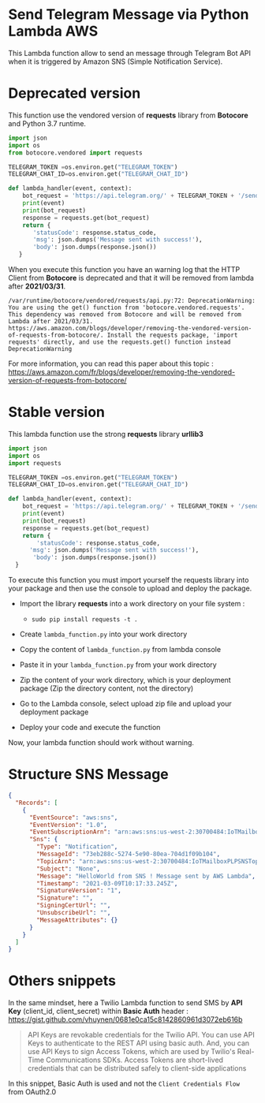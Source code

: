 # Send Telegram Message via Python Lambda AWS 

This Lambda function allow to send an message through Telegram Bot API when it is triggered by Amazon SNS (Simple Notification Service).

# Deprecated version

This function use the vendored version of **requests** library from **Botocore** and Python 3.7 runtime.  

```python
import json
import os
from botocore.vendored import requests

TELEGRAM_TOKEN =os.environ.get("TELEGRAM_TOKEN")
TELEGRAM_CHAT_ID=os.environ.get("TELEGRAM_CHAT_ID")

def lambda_handler(event, context):
    bot_request = 'https://api.telegram.org/' + TELEGRAM_TOKEN + '/sendMessage?chat_id=' + TELEGRAM_CHAT_ID + '&text=' + event['Records'][0]['Sns']['Message'] 
    print(event)
    print(bot_request)
    response = requests.get(bot_request) 
    return {
       'statusCode': response.status_code,
       'msg': json.dumps('Message sent with success!'),
       'body': json.dumps(response.json())
   }
```

When you execute this function you have an warning log that the HTTP Client from **Botocore** is deprecated and that it will be removed from lambda after **2021/03/31**.

```
/var/runtime/botocore/vendored/requests/api.py:72: DeprecationWarning: You are using the get() function from 'botocore.vendored.requests'.  This dependency was removed from Botocore and will be removed from Lambda after 2021/03/31. https://aws.amazon.com/blogs/developer/removing-the-vendored-version-of-requests-from-botocore/. Install the requests package, 'import requests' directly, and use the requests.get() function instead
DeprecationWarning
```

For more information, you can read this paper about this topic : https://aws.amazon.com/fr/blogs/developer/removing-the-vendored-version-of-requests-from-botocore/

# Stable version

This lambda function use the strong **requests** library **urllib3**

```python
import json
import os
import requests

TELEGRAM_TOKEN =os.environ.get("TELEGRAM_TOKEN")
TELEGRAM_CHAT_ID=os.environ.get("TELEGRAM_CHAT_ID")

def lambda_handler(event, context):
    bot_request = 'https://api.telegram.org/' + TELEGRAM_TOKEN + '/sendMessage?chat_id=' + TELEGRAM_CHAT_ID + '&text=' + event['Records'][0]['Sns']['Message']  
    print(event)
    print(bot_request)
    response = requests.get(bot_request) 
    return {
        'statusCode': response.status_code,
      'msg': json.dumps('Message sent with success!'),
       'body': json.dumps(response.json())
  }
```

To execute this function you must import yourself the requests library into your package and then use the console to upload and deploy the package.

- Import the library **requests** into a work directory on your file system :
  - `sudo pip install requests -t .`

- Create `lambda_function.py`  into your work directory

- Copy the content of `lambda_function.py` from lambda console

- Paste it in your `lambda_function.py` from your work directory

- Zip the content of your work directory, which is your deployment package (Zip the directory content, not the directory)
- Go to the Lambda console, select upload zip file and upload your deployment package
- Deploy your code and execute the function

Now, your lambda function should work without warning.

# Structure SNS Message

```json
{
  "Records": [
    {
      "EventSource": "aws:sns",
      "EventVersion": "1.0",
      "EventSubscriptionArn": "arn:aws:sns:us-west-2:30700484:IoTMailboxPLPSNSTopic:8c9b83d1-120e-4eaf-b125-825ed7f0e657",
      "Sns": {
        "Type": "Notification",
        "MessageId": "73eb288c-5274-5e90-80ea-704d1f09b104",
        "TopicArn": "arn:aws:sns:us-west-2:30700484:IoTMailboxPLPSNSTopic",
        "Subject": "None",
        "Message": "HelloWorld from SNS ! Message sent by AWS Lambda",
        "Timestamp": "2021-03-09T10:17:33.245Z",
        "SignatureVersion": "1",
        "Signature": "",
        "SigningCertUrl": "",
        "UnsubscribeUrl": "",
        "MessageAttributes": {}
      }
    }
  ]
} 
```

# Others snippets

In the same mindset, here a Twilio Lambda function to send SMS by **API Key** (client_id, client_secret) within **Basic Auth** header : https://gist.github.com/vhuynen/0681e0ca15c8142860961d3072eb616b

> API Keys are revokable credentials for the Twilio API. You can use API Keys to authenticate to the REST API using basic auth. And, you can use API Keys to sign Access Tokens, which are used by Twilio's Real-Time Communications SDKs. Access Tokens are short-lived credentials that can be distributed safely to client-side applications

In this snippet, Basic Auth is used and not the `Client Credentials Flow` from OAuth2.0